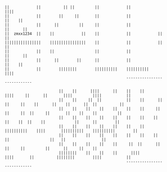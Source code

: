

    ||            ||          || ||         ||            ||                ||||                                                                        
    ||            ||        ||     ||       ||            ||              ||    ||                                                                     
    ||            ||      ||         ||     ||            ||             ||      ||                                                                      
    ||  zmxx1234  ||    ||            ||    ||            ||            ||        ||                                                                      
    ||||||||||||||||    ||||||||||||||||    ||            ||            ||        ||                                                                    
    ||            ||    ||                  ||            ||             ||      ||                                                                      
    ||            ||      ||        ||      ||            ||              ||    ||                                                                    
    ||            ||        ||||||||        ||||||||||    ||||||||||        ||||                                                                       
                                                          ----------------------------                                                                                           
                                                                                                                                                                             
                            ||    ||      ||||      ||    ||    ||       ||||     ||      ||       ||||         ||||           ||        
                            ||    ||     ||  ||           ||    ||      ||  ||     ||    ||      ||    ||      ||  ||          ||         
                            ||    ||    ||    ||    ||    ||    ||     ||    ||     ||  ||     ||       ||    ||    ||         ||         
                            ||    ||    ||    ||    ||    ||    ||    ||      ||    ||  ||    ||             ||      ||        ||         
                            ||    ||    ||    ||    ||    ||    ||    ||||||||||    ||||       ||||||||||    ||||||||||        ||         
                            ||    ||    ||    ||    ||    ||    ||    ||            ||                  ||   ||                ||                             
                            ||    ||    ||    ||    ||     ||  ||      ||    ||     ||         ||      ||     ||    ||                    
                            ||||||||    ||    ||    ||      ||||         ||||       ||          ||||||||        ||||           ||          
                                                          ----------------------------
                                      

